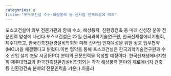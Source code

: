 ```yaml
---
categories: g
title: "포스코건설 수소·해상풍력 등 신사업 인재육성에 박차"
---
```

포스코건설이 외부 전문기관과 함께 수소, 해상풍력, 친환경건축 등 미래 신성장 분야 전문인력 양성에 나선다.포스코건설은 22일 한국과학기술연구원, 한국신재생에너지협회, 제주대학교, 한국건축친환경설비학회와 미래 신사업 인재육성을 위한 상호 업무협약(MOU)을 체결했다고 밝혔다.이번 협약을 통해 포스코건설은 한국과학기술연구원과 수소 산업 설계 조달 시공(EPC) 분야의 전문인력을 육성할 예정이다. 한국신재생에너지협회·제주대학교와 한국건축친환경설비학회와는 각각 해상풍력 분야와 제로에너지 건축 등 친환경건축 분야의 전문인력을 키운다.아울러